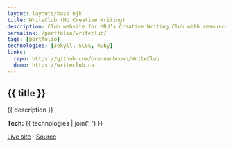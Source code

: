 ```yaml
---
layout: layouts/base.njk
title: WriteClub (MU Creative Writing)
description: Club website for MRU’s Creative Writing Club with resources and events.
permalink: /portfolio/writeclub/
tags: [portfolio]
technologies: [Jekyll, SCSS, Ruby]
links:
  repo: https://github.com/brennanbrown/WriteClub
  demo: https://writeclub.ca
---
```


<section class="prose dark:prose-invert">
  <h1>{{ title }}</h1>
  <p>{{ description }}</p>
  <p><strong>Tech:</strong> {{ technologies | join(', ') }}</p>
  <p>
    <a href="{{ links.demo }}" target="_blank" rel="noopener">Live site</a> ·
    <a href="{{ links.repo }}" target="_blank" rel="noopener">Source</a>
  </p>
</section>
